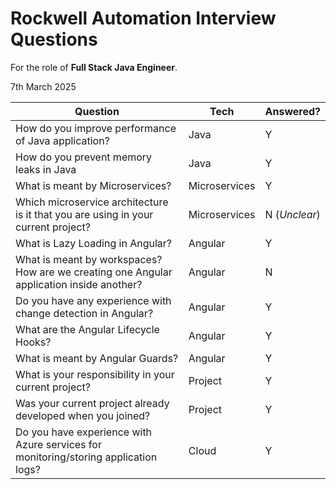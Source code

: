 # Rockwell Automation Interview Questions

For the role of **Full Stack Java Engineer**.

7th March 2025

| Question | Tech | Answered? |
|----------|------|-----------|
| How do you improve performance of Java application? | Java | Y |
| How do you prevent memory leaks in Java | Java | Y |
What is meant by Microservices? | Microservices | Y |
| Which microservice architecture is it that you are using in your current project? | Microservices| N (_Unclear_) |
| What is Lazy Loading in Angular? | Angular | Y |
| What is meant by workspaces? How are we creating one Angular application inside another? | Angular | N |
| Do you have any experience with change detection in Angular? | Angular | Y |
| What are the Angular Lifecycle Hooks? | Angular | Y |
| What is meant by Angular Guards? | Angular | Y |
| What is your responsibility in your current project? | Project | Y |
| Was your current project already developed when you joined? | Project | Y |
| Do you have experience with Azure services for monitoring/storing application logs? | Cloud | Y |

